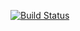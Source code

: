 [![Build Status](https://travis-ci.org/Wooble/gaeflickrlib.svg)](https://travis-ci.org/Wooble/gaeflickrlib)
